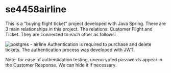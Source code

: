# se4458airline
This is a "buying flight ticket" project developed with Java Spring.
There are 3 main relationships in this project.
The  relations: Customer Flight and Ticket.
They are connected to each other as follows:


![postgres - airline](https://github.com/eylulozatman/se4458airline/assets/74192529/eff81d83-398e-4d81-9465-6845dc3bf8e1)
Authentication is required to purchase and delete tickets. 
The authentication process was developed with JWT.

Note: for ease of authentication testing, unencrypted passwords appear in the Customer Response. We can hide it if necessary.
